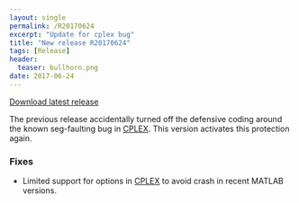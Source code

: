 ```yaml
---
layout: single
permalink: /R20170624
excerpt: "Update for cplex bug"
title: "New release R20170624"
tags: [Release]
header:
  teaser: bullhorn.png
date: 2017-06-24
---
```


[Download latest release](/download)

The previous release accidentally turned off the defensive coding around the known seg-faulting bug in [CPLEX](/cplexcrash). This version activates this protection again.

### Fixes

* Limited support for options in [CPLEX](/solver/cplex) to avoid crash in recent MATLAB versions.


